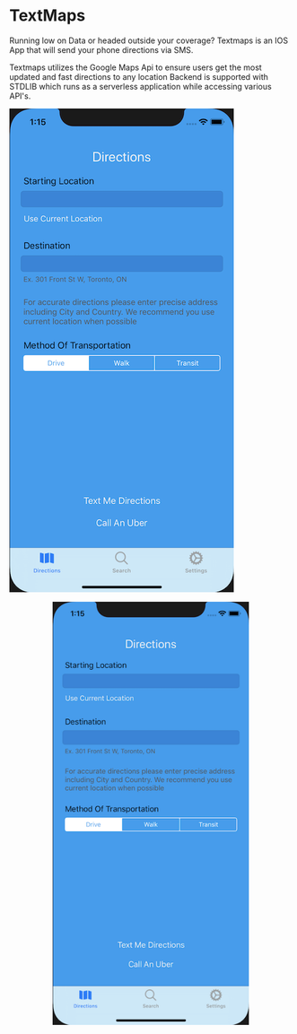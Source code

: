 # TextMaps
Running low on Data or headed outside your coverage? 
Textmaps is an IOS App that will send your phone directions via SMS.

Textmaps utilizes the Google Maps Api to ensure users get the most updated and fast directions to any location
Backend is supported with STDLIB which runs as a serverless application while accessing various API's. 

![Alt text](Temp/Iphone.png)
<p align="center">
<img src="Temp/Iphone.png" width="350" title="Screenshot">
</p
